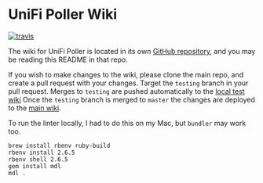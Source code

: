 # UniFi Poller Wiki

[![travis](https://badgen.net/travis/unifi-poller/wiki?icon=travis&label=build "Travis Build")](https://travis-ci.org/unifi-poller/wiki)

The wiki for UniFi Poller is located in its own [GitHub repository](https://github.com/unifi-poller/wiki),
and you may be reading this README in that repo.

If you wish to make changes to the wiki, please clone the main repo, and create
a pull request with your changes. Target the `testing` branch in your pull request.
Merges to `testing` are pushed automatically to the [local test wiki](https://github.com/unifi-poller/wiki/wiki)
Once the `testing` branch is merged to `master` the changes are deployed to the
[main wiki](https://github.com/unifi-poller/unifi-poller/wiki).

To run the linter locally, I had to do this on my Mac, but `bundler` may work too.

```shell
brew install rbenv ruby-build
rbenv install 2.6.5
rbenv shell 2.6.5
gem install mdl
mdl .
```

